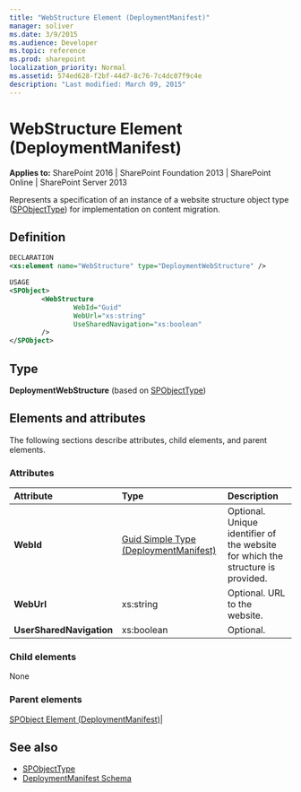 ```yaml
---
title: "WebStructure Element (DeploymentManifest)"
manager: soliver
ms.date: 3/9/2015
ms.audience: Developer
ms.topic: reference
ms.prod: sharepoint
localization_priority: Normal
ms.assetid: 574ed628-f2bf-44d7-8c76-7c4dc07f9c4e
description: "Last modified: March 09, 2015"
---
```


# WebStructure Element (DeploymentManifest)

**Applies to:** SharePoint 2016 | SharePoint Foundation 2013 | SharePoint Online | SharePoint Server 2013 
  
Represents a specification of an instance of a website structure object type ([SPObjectType](https://msdn.microsoft.com/library/Microsoft.SharePoint.SPObjectType.aspx)) for implementation on content migration. 

## Definition

```XML
DECLARATION
<xs:element name="WebStructure" type="DeploymentWebStructure" />

USAGE
<SPObject>
        <WebStructure
                WebId="Guid"
                WebUrl="xs:string"
                UseSharedNavigation="xs:boolean"
        />
</SPObject>

```

## Type

**DeploymentWebStructure** (based on [SPObjectType](https://msdn.microsoft.com/library/Microsoft.SharePoint.SPObjectType.aspx)) 
  
## Elements and attributes

The following sections describe attributes, child elements, and parent elements.

### Attributes

|**Attribute**|**Type**|**Description**|
|:-----|:-----|:-----|
|**WebId** <br/> |[Guid Simple Type (DeploymentManifest)](guid-simple-type-deploymentmanifest.md) <br/> |Optional. Unique identifier of the website for which the structure is provided.  <br/> |
|**WebUrl** <br/> |xs:string  <br/> |Optional. URL to the website.  <br/> |
|**UserSharedNavigation** <br/> |xs:boolean  <br/> |Optional.  <br/> |
   
### Child elements

None
   
### Parent elements

[SPObject Element (DeploymentManifest)](spobject-element-deploymentmanifest.md)|
   
## See also

- [SPObjectType](https://msdn.microsoft.com/library/Microsoft.SharePoint.SPObjectType.aspx)
- [DeploymentManifest Schema](deploymentmanifest-schema.md)

